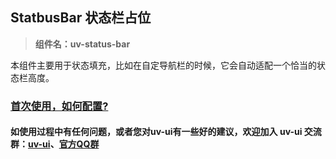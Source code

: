 ## StatbusBar 状态栏占位

> **组件名：uv-status-bar**

本组件主要用于状态填充，比如在自定导航栏的时候，它会自动适配一个恰当的状态栏高度。

### <a href="https://www.uvui.cn/components/quickstart.html" target="_blank">首次使用，如何配置?</a>

#### 如使用过程中有任何问题，或者您对uv-ui有一些好的建议，欢迎加入 uv-ui 交流群：<a href="https://ext.dcloud.net.cn/plugin?id=12287" target="_blank">uv-ui</a>、<a href="https://www.uvui.cn/components/addQQGroup.html" target="_blank">官方QQ群</a>

